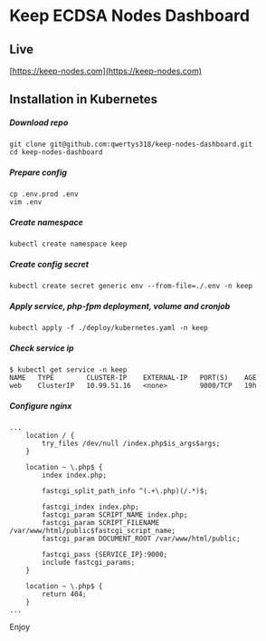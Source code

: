 # Keep ECDSA Nodes Dashboard

## Live
[https://keep-nodes.com](https://keep-nodes.com)

## Installation in Kubernetes
##### Download repo
```
git clone git@github.com:qwertys318/keep-nodes-dashboard.git
cd keep-nodes-dashboard
```
##### Prepare config
```
cp .env.prod .env
vim .env
```
##### Create namespace
```
kubectl create namespace keep
```
##### Create config secret
```
kubectl create secret generic env --from-file=./.env -n keep
```
##### Apply service, php-fpm deployment, volume and cronjob
```
kubectl apply -f ./deploy/kubernetes.yaml -n keep
```
##### Check service ip
```
$ kubectl get service -n keep
NAME   TYPE        CLUSTER-IP    EXTERNAL-IP   PORT(S)    AGE
web    ClusterIP   10.99.51.16   <none>        9000/TCP   19h
```
##### Configure nginx
```
...
    location / {
        try_files /dev/null /index.php$is_args$args;
    }

    location ~ \.php$ {
        index index.php;

        fastcgi_split_path_info ^(.+\.php)(/.*)$;

        fastcgi_index index.php;
        fastcgi_param SCRIPT_NAME index.php;
        fastcgi_param SCRIPT_FILENAME /var/www/html/public$fastcgi_script_name;
        fastcgi_param DOCUMENT_ROOT /var/www/html/public;

        fastcgi_pass {SERVICE_IP}:9000;
        include fastcgi_params;
    }

    location ~ \.php$ {
        return 404;
    }
...
```
Enjoy